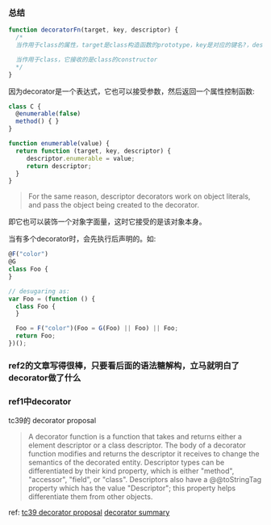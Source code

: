 ### 总结
```javascript
function decoratorFn(target, key, descriptor) {
  /*
  当作用于class的属性，target是class构造函数的prototype，key是对应的键名?，descriptor是该属性的描述符号

  当作用于class，它接收的是class的constructor
  */
}
```
因为decorator是一个表达式，它也可以接受参数，然后返回一个属性控制函数:
```javascript
class C {
  @enumerable(false)
  method() { }
}

function enumerable(value) {
  return function (target, key, descriptor) {
     descriptor.enumerable = value;
     return descriptor;
  }
}
```
> For the same reason, descriptor decorators work on object literals, and pass the object being created to the decorator.

即它也可以装饰一个对象字面量，这时它接受的是该对象本身。

当有多个decorator时，会先执行后声明的。如:
```javascript
@F("color")
@G
class Foo {
}

// desugaring as:
var Foo = (function () {
  class Foo {
  }

  Foo = F("color")(Foo = G(Foo) || Foo) || Foo;
  return Foo;
})();
```

### ref2的文章写得很棒，只要看后面的语法糖解构，立马就明白了decorator做了什么


### ref1中decorator
tc39的 decorator proposal
> A decorator function is a function that takes and returns either a element descriptor or a class descriptor. The body of a decorator function modifies and returns the descriptor it receives to change the semantics of the decorated entity. Descriptor types can be differentiated by their kind property, which is either "method", "accessor", "field", or "class". Descriptors also have a @@toStringTag property which has the value "Descriptor"; this property helps differentiate them from other objects.

ref:
[tc39 decorator proposal](https://tc39.github.io/proposal-decorators/#decorator-semantics)
[decorator summary](https://github.com/wycats/javascript-decorators)